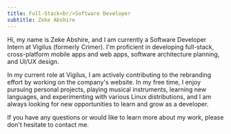 ```yaml
---
title: Full-Stack<br/>Software Developer
subtitle: Zeke Abshire
---
```


Hi, my name is Zeke Abshire, and I am currently a Software Developer Intern at Vigilus (formerly Crimer). I'm proficient in developing full-stack, cross-platform mobile apps and web apps, software architecture planning, and UI/UX design.

In my current role at Vigilus, I am actively contributing to the rebranding effort by working on the company's website. In my free time, I enjoy pursuing personal projects, playing musical instruments, learning new languages, and experimenting with various Linux distributions, and I am always looking for new opportunities to learn and grow as a developer.

If you have any questions or would like to learn more about my work, please don't hesitate to contact me.
